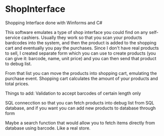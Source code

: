 # ShopInterface
Shopping Interface done with Winforms and C#

This software emulates a type of shop interface you could find on any self-service cashiers. Usually they work so that you scan your products bardcodes into the system, and then the product is added to the shopping cart and eventually you pay the purchases. Since I don't have real products to sell, I created separate form which you can use to create products (you can give it: barcode, name, unit price) and you can then send that product to debug list.

From that list you can move the products into shopping cart, emulating the purchase event. Shopping cart calculates the amount of your products and total prices.

Things to add:
Validation to accept barcodes of certain length only

SQL connecction so that you can fetch products into debug list from SQL database, and if you want you can add new products to database through form

Maybe a search function that would allow you to fetch items directly from database using barcode. Like a real store.

